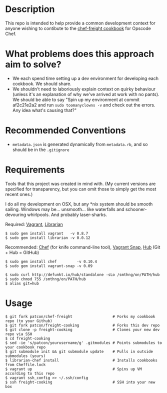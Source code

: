 Description
===========

This repo is intended to help provide a common development context for anyone wishing to contibute to the [chef-freight cookbook](https://github.com/patcon/chef-freight) for Opscode Chef.

# What problems does this approach aim to solve?

 * We each spend time setting up a dev environment for developing each cookbook. We should share.
 * We shouldn't need to laboriously explain context on quirky behaviour (unless it's an explanation of why we've arrived at work with no pants). We should be able to say "Spin up my environment at commit af2c21e2a2 and run `sudo toomanyclowns -v` and check out the errors. Any idea what's causing that?"

# Recommended Conventions

 * `metadata.json` is generated dynamically from `metadata.rb`, and so
   should be in the `.gitignore`

Requirements
============

Tools that this project was created in mind with. (My current versions are specified for transparency, but you can omit those to simply get the most recent ones.)

I do all my development on OSX, but any *nix system should be smooth sailing. Windows may be... unsmooth... like waterfalls and schooner-devouring whirlpools. And probably laser-sharks.

Required: [Vagrant](https://github.com/mitchellh/vagrant), [Librarian](https://github.com/applicationsonline/librarian)

    $ sudo gem install vagrant   -v 0.8.7
    $ sudo gem install librarian -v 0.0.12

Recommended: [Chef](https://github.com/opscode/chef) (for knife command-line tool), [Vagrant Snap](https://github.com/t9md/vagrant-snap), [Hub](https://github.com/defunkt/hub) (Git + Hub = GitHub)

    $ sudo gem install chef         -v 0.10.4
    $ sudo gem install vagrant-snap -v 0.09
 
    $ sudo curl http://defunkt.io/hub/standalone -sLo /smthng/on/PATH/hub
    $ sudo chmod 755 /smthng/on/PATH/hub
    $ alias git=hub

Usage
=====

    $ git fork patcon/chef-freight                  # Forks my cookbook repo (to your Github)
    $ git fork patcon/freight-cooking               # Forks this dev repo
    $ git clone -p freight-cooking                  # Clones your new dev repo via SSH
    $ cd freight-cooking
    $ sed -ie 's/patcon/yourusername/g' .gitmodules # Points submodules to your cookbook repo
    $ git submodule init && git submodule update    # Pulls in outside submodules (yours)
    $ librarian-chef install                        # Installs cookbooks from Cheffile.lock
    $ vagrant up                                    # Spins up VM according to this repo
    $ vagrant ssh_config >> ~/.ssh/config 
    $ ssh freight-cooking                           # SSH into your new box
